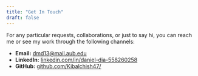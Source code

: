 ```yaml
---
title: "Get In Touch"
draft: false
---
```


For any particular requests, collaborations, or just to say hi, you can reach me or see my work through the following channels:

* **Email:** [dmd13@mail.aub.edu](mailto:dmd13@mail.aub.edu)
* **LinkedIn:** [linkedin.com/in/daniel-dia-558260258](https://www.linkedin.com/in/daniel-dia-558260258/)
* **GitHub:** [github.com/Kibalchish47/](https://github.com/Kibalchish47/)
